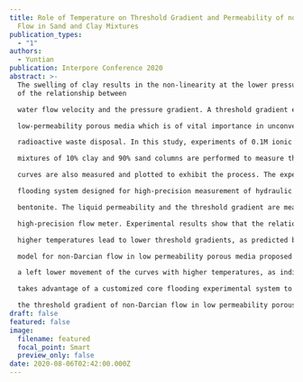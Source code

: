 ```yaml
---
title: Role of Temperature on Threshold Gradient and Permeability of non-Darcian
  Flow in Sand and Clay Mixtures
publication_types:
  - "1"
authors:
  - Yuntian
publication: Interpore Conference 2020
abstract: >-
  The swelling of clay results in the non-linearity at the lower pressure range
  of the relationship between

  water flow velocity and the pressure gradient. A threshold gradient exists for triggering the flow in the

  low-permeability porous media which is of vital importance in unconventional hydrocarbon recovery and

  radioactive waste disposal. In this study, experiments of 0.1M ionic strength NaCl solution flowing through

  mixtures of 10% clay and 90% sand columns are performed to measure the permeability and threshold gradients at temperatures ranging from 20℃ to 90℃. The non-linear parts of the flow velocity and hydraulic gradient

  curves are also measured and plotted to exhibit the process. The experiments are based on a customized core

  flooding system designed for high-precision measurement of hydraulic gradient and permeability of swelling

  bentonite. The liquid permeability and the threshold gradient are measured in a steady-state flowing condition by a high-precision differential pressure transducer connected to the ends of the column, as well as a

  high-precision flow meter. Experimental results show that the relationship between permeability and threshold gradient is a power-law correlation, as proposed by Birkholzer and Liu [1]. The results also indicate that

  higher temperatures lead to lower threshold gradients, as predicted by the continuum-scale two-parameter

  model for non-Darcian flow in low permeability porous media proposed by Chen [2]. The power-law relationship of permeability and threshold gradient at higher temperatures have smaller constants which reveal

  a left lower movement of the curves with higher temperatures, as indicated by the Chen model. This study

  takes advantage of a customized core flooding experimental system to investigate the role of temperature on

  the threshold gradient of non-Darcian flow in low permeability porous media
draft: false
featured: false
image:
  filename: featured
  focal_point: Smart
  preview_only: false
date: 2020-08-06T02:42:00.000Z
---
```

